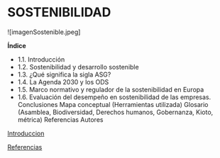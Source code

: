 # SOSTENIBILIDAD

![imagenSostenible.jpeg]
 
**Índice**
* 1.1. Introducción
* 1.2. Sostenibilidad y desarrollo sostenible
* 1.3. ¿Qué significa la sigla ASG?
* 1.4. La Agenda 2030 y los ODS
* 1.5. Marco normativo y regulador de la sostenibilidad en Europa
* 1.6. Evaluación del desempeño en sostenibilidad de las empresas.
Conclusiones
Mapa conceptual (Herramientas utilizada)
Glosario (Asamblea, Biodiversidad, Derechos humanos, Gobernanza, Kioto, métrica)
Referencias
Autores


[Introduccion](introduccion.md)

[Referencias](referencias.md)
